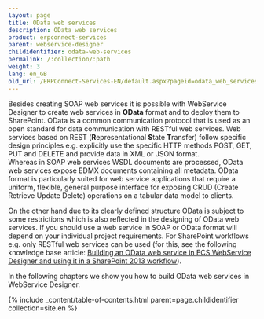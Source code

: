 ```yaml
---
layout: page
title: OData web services
description: OData web services
product: erpconnect-services
parent: webservice-designer
childidentifier: odata-web-services
permalink: /:collection/:path
weight: 3
lang: en_GB
old_url: /ERPConnect-Services-EN/default.aspx?pageid=odata_web_services
---
```


Besides creating SOAP web services it is possible with WebService Designer to create web services in **OData** format and to deploy them to SharePoint. OData is a common communication protocol that is used as an open standard for data communication with RESTful web services. Web services based on REST (**R**epresentational **S**tate **T**ransfer) follow specific design principles e.g. explicitly use the specific HTTP methods POST, GET, PUT and DELETE and provide data in XML or JSON format.     
Whereas in SOAP web services WSDL documents are processed, OData web services expose EDMX documents containing all metadata. OData format is particularly suited for web service applications that require a uniform, flexible, general purpose interface for exposing CRUD (Create Retrieve Update Delete) operations on a tabular data model to clients.   

On the other hand due to its clearly defined structure OData is subject to some restrictions which is also reflected in the designing of OData web services. 
If you should use a web service in SOAP or OData format will depend on your individual project requirements. For SharePoint workflows e.g. only RESTful web services can be used (for this, see the following knowledge base article: [Building an OData web service in ECS WebService Designer and using it in a SharePoint 2013 workflow]()). 

In the following chapters we show you how to build OData web services in WebService Designer. 

{% include _content/table-of-contents.html parent=page.childidentifier collection=site.en %}